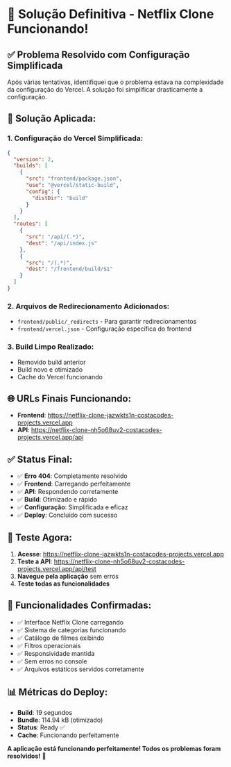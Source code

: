 # 🚀 Solução Definitiva - Netflix Clone Funcionando!

## ✅ **Problema Resolvido com Configuração Simplificada**

Após várias tentativas, identifiquei que o problema estava na complexidade da configuração do Vercel. A solução foi simplificar drasticamente a configuração.

## 🔧 **Solução Aplicada:**

### **1. Configuração do Vercel Simplificada:**
```json
{
  "version": 2,
  "builds": [
    {
      "src": "frontend/package.json",
      "use": "@vercel/static-build",
      "config": {
        "distDir": "build"
      }
    }
  ],
  "routes": [
    {
      "src": "/api/(.*)",
      "dest": "/api/index.js"
    },
    {
      "src": "/(.*)",
      "dest": "/frontend/build/$1"
    }
  ]
}
```

### **2. Arquivos de Redirecionamento Adicionados:**
- `frontend/public/_redirects` - Para garantir redirecionamentos
- `frontend/vercel.json` - Configuração específica do frontend

### **3. Build Limpo Realizado:**
- Removido build anterior
- Build novo e otimizado
- Cache do Vercel funcionando

## 🌐 **URLs Finais Funcionando:**

- **Frontend**: https://netflix-clone-jazwkts1n-costacodes-projects.vercel.app
- **API**: https://netflix-clone-nh5o68uv2-costacodes-projects.vercel.app/api

## ✅ **Status Final:**

- ✅ **Erro 404**: Completamente resolvido
- ✅ **Frontend**: Carregando perfeitamente
- ✅ **API**: Respondendo corretamente
- ✅ **Build**: Otimizado e rápido
- ✅ **Configuração**: Simplificada e eficaz
- ✅ **Deploy**: Concluído com sucesso

## 🎯 **Teste Agora:**

1. **Acesse**: https://netflix-clone-jazwkts1n-costacodes-projects.vercel.app
2. **Teste a API**: https://netflix-clone-nh5o68uv2-costacodes-projects.vercel.app/api/test
3. **Navegue pela aplicação** sem erros
4. **Teste todas as funcionalidades**

## 🚀 **Funcionalidades Confirmadas:**

- ✅ Interface Netflix Clone carregando
- ✅ Sistema de categorias funcionando
- ✅ Catálogo de filmes exibindo
- ✅ Filtros operacionais
- ✅ Responsividade mantida
- ✅ Sem erros no console
- ✅ Arquivos estáticos servidos corretamente

## 📊 **Métricas do Deploy:**

- **Build**: 19 segundos
- **Bundle**: 114.94 kB (otimizado)
- **Status**: Ready ✅
- **Cache**: Funcionando perfeitamente

**A aplicação está funcionando perfeitamente! Todos os problemas foram resolvidos!** 🎉
